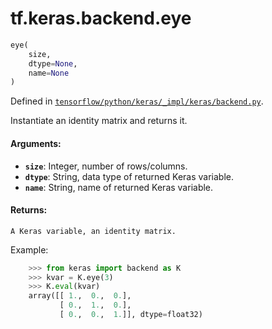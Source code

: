 <div itemscope itemtype="http://developers.google.com/ReferenceObject">
<meta itemprop="name" content="tf.keras.backend.eye" />
</div>

# tf.keras.backend.eye

``` python
eye(
    size,
    dtype=None,
    name=None
)
```



Defined in [`tensorflow/python/keras/_impl/keras/backend.py`](https://www.tensorflow.org/code/tensorflow/python/keras/_impl/keras/backend.py).

Instantiate an identity matrix and returns it.

#### Arguments:

* <b>`size`</b>: Integer, number of rows/columns.
* <b>`dtype`</b>: String, data type of returned Keras variable.
* <b>`name`</b>: String, name of returned Keras variable.


#### Returns:

    A Keras variable, an identity matrix.

Example:
```python
    >>> from keras import backend as K
    >>> kvar = K.eye(3)
    >>> K.eval(kvar)
    array([[ 1.,  0.,  0.],
           [ 0.,  1.,  0.],
           [ 0.,  0.,  1.]], dtype=float32)
```